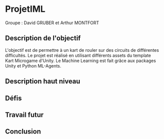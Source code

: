 # ProjetIML

Groupe : David GRUBER et Arthur MONTFORT



## Description de l'objectif
L'objectif est de permettre à un kart de rouler sur des circuits de différentes difficultés. Le projet est réalisé en utilisant différents assets du template Kart Microgame d'Unity. Le Machine Learning est fait grâce aux packages Unity et Python ML-Agents.

## Description haut niveau

## Défis

## Travail futur

## Conclusion

